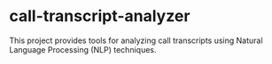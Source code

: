 # call-transcript-analyzer
This project provides tools for analyzing call transcripts using Natural Language Processing (NLP) techniques.
